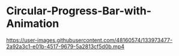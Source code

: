 # Circular-Progress-Bar-with-Animation


https://user-images.githubusercontent.com/48160574/133973477-2a92a3c1-e01b-4517-9679-5a2813cf5d0b.mp4

